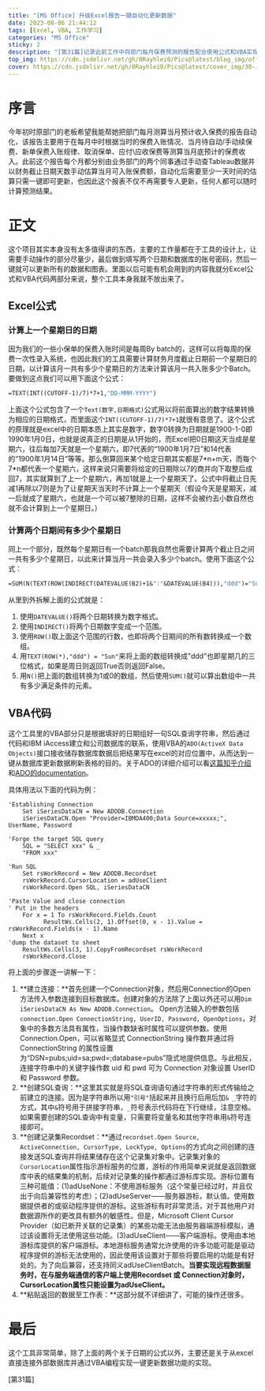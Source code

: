 ```yaml
---
title: "[MS Office] 升级Excel报告一键自动化更新数据"
date: 2023-08-06 21:44:12
tags: [Excel, VBA, 工作学习]
categories: "MS Office"
sticky: 2
description: "[第31篇]记录此前工作中将部门每月保费预测的报告配合使用公式和VBA实现一键更新。"
top_img: https://cdn.jsdelivr.net/gh/0Rayhlei0/Pics@latest/blog_img/office.jpg
cover: https://cdn.jsdelivr.net/gh/0Rayhlei0/Pics@latest/cover_img/30-Japanese_Chapter_16.jpg
---
```


# 序言

今年初时原部门的老板希望我能帮她把部门每月测算当月预计收入保费的报告自动化，该报告主要用于在每月中时根据当时的保费入账情况、当月待自动/手动续保费、新单保费入账规律、取消保单、应付\应收保费等测算当月底预计的保费收入。此前这个报告每个月都分别由业务部门的两个同事通过手动查Tableau数据并以财务截止日期天数手动估算当月可入账保费额，自动化后需要至少一天时间的估算只需一键即可更新，也因此这个报表不仅不再需要专人更新，任何人都可以随时计算预测结果。

# 正文

这个项目其实本身没有太多值得讲的东西，主要的工作量都在于工具的设计上，让需要手动操作的部分尽量少，最后做到填写两个日期和数据库的账号密码，然后一键就可以更新所有的数据和图表。里面以后可能有机会用到的内容我就分Excel公式和VBA代码两部分来说，整个工具本身我就不放出来了。

## Excel公式

### 计算上一个星期日的日期

因为我们的一些小保单的保费入账时间是每周By batch的，这样可以将每周的保费一次性录入系统，也因此我们的工具需要计算财务月度截止日期前一个星期日的日期，以计算该月一共有多少个星期日的方法来计算该月一共入账多少个Batch。要做到这点我们可以用下面这个公式：

```vb
=TEXT(INT((CUTOFF-1)/7)*7+1,"DD-MMM-YYYY")
```

上面这个公式包含了一个`Text(数字,日期格式)`公式用以将前面算出的数字结果转换为相应的日期格式，而里面这个`INT((CUTOFF-1)/7)*7+1`就很有意思了。这个公式的原理就是excel中的日期本质上其实是数字，数字0转换为日期就是1900-1-0即1990年1月0日，也就是说真正的日期是从1开始的，而Excel把0日期这天当成是星期六，往后每加7天就是一个星期六，即7代表的“1900年1月7日”和14代表的“1900年1月14日”等等。那么倒算回来某个给定日期其实都是7\*n+m天，而每个7\*n都代表一个星期六，这样来说只需要将给定的日期除以7的商并向下取整后成回7，其实就算到了上一个星期六，再加1就是上一个星期天了。公式中将截止日先减1再除以7则是为了让星期天当天时不计算上一个星期天（假设今天是星期天，减一后就成了星期六，也就是一个可以被7整除的日期，这样不会被约去小数自然也就不会计算到上一个星期日。）

### 计算两个日期间有多少个星期日

同上一个部分，既然每个星期日有一个batch那我自然也需要计算两个截止日之间一共有多少个星期日，以此来计算当月一共会录入多少个batch。使用下面这个公式：

```vb
=SUM(N(TEXT(ROW(INDIRECT(DATEVALUE(B2)+1&":"&DATEVALUE(B4))),"ddd")="Sun"))
```

从里到外拆解上面的公式就是：

1. 使用`DATEVALUE()`将两个日期转换为数字格式。
2. 使用`INDIRECT()`将两个日期数字变成一个范围。
3. 使用`ROW()`取上面这个范围的行数，也即将两个日期间的所有数转换成一个数组。
4. 用`TEXT(ROW(*),"ddd") = "Sun"`来将上面的数组转换成"ddd"也即星期几的三位格式，如果是周日则返回True否则返回False。
5. 用`N()`把上面的数组转换为1或0的数组，然后使用`SUM()`就可以算出数组中一共有多少满足条件的元素。

## VBA代码

这个工具里的VBA部分只是根据填好的日期组好一句SQL查询字符串，然后通过代码和IBM iAccess建立和公司数据库的联系，使用VBA的`ADO(ActiveX Data Objects)`接口接收储存数据库数据后把结果写在excel的对应位置中，从而达到一键从数据库更新数据刷新表格的目的。关于ADO的详细介绍可以看[这篇知乎介绍][1]和[ADO的documentation][2]。

具体用法以下面的代码为例：

```vbscript
'Establishing Connection
    Set iSeriesDataCN = New ADODB.Connection
    iSeriesDataCN.Open "Provider=IBMDA400;Data Source=xxxxx;", UserName, Password
   
'Forge the target SQL query
    SQL = "SELECT xxx" & _
	"FROM xxx"

'Run SQL
    Set rsWorkRecord = New ADODB.Recordset
    rsWorkRecord.CursorLocation = adUseClient
    rsWorkRecord.Open SQL, iSeriesDataCN

'Paste Value and close connection
' Put in the headers
    For x = 1 To rsWorkRecord.Fields.Count
          ResultWs.Cells(2, 1).Offset(0, x - 1).Value = rsWorkRecord.Fields(x - 1).Name
    Next x
'dump the dataset to sheet
    ResultWs.Cells(3, 1).CopyFromRecordset rsWorkRecord
    rsWorkRecord.Close
```

将上面的步骤逐一讲解一下：

1. **建立连接：**首先创建一个Connection对象，然后用Connection的Open方法传入参数连接到目标数据库。创建对象的方法除了上面以外还可以用`Dim iSeriesDataCN As New ADODB.Connection`。 Open方法输入的参数包括`connection.Open ConnectionString, UserID, Password, OpenOptions`，对象中的多数方法具有属性，当操作数缺省时属性可以提供参数。使用 Connection.Open，可以省略显式 ConnectionString 操作数并通过将 ConnectionString 的属性设置为“DSN=pubs;uid=sa;pwd=;database=pubs”隐式地提供信息。与此相反，连接字符串中的关键字操作数 uid 和 pwd 可为 Connection 对象设置 UserID 和 Password 参数。
2. **创建SQL查询：**这里其实就是将SQL查询语句通过字符串的形式传输给之前建立的连接。因为是字符串所以用`"引号"`括起来并且换行后用后加`& _`字符的方式，其中`&`符号用于拼接字符串，`_`符号表示代码将在下行继续，注意空格。如果需要创建的SQL查询中有变量，只需要将变量名和其他字符串用`&`符号连接即可。
3. **创建记录集Recordset：**通过`recordset.Open Source, ActiveConnection, CursorType, LockType, Options`的方式向之间创建的连接发送SQL查询并将结果储存在这个记录集对象中。记录集对象的`CursorLocation`属性指示游标服务的位置，游标的作用简单来说就是返回数据库中表的结果集的机制，后续对记录集的操作都通过游标库实现。游标位置有三种可能值：(1)adUseNone：不使用游标服务（这个常量已经过时，并且仅出于向后兼容性的考虑）；(2)adUseServer——服务器游标，默认值。使用数据提供者的或驱动程序提供的游标。这些游标有时非常灵活，对于其他用户对数据源所作的更改具有额外的敏感性。但是，Microsoft Client Cursor Provider（如已断开关联的记录集）的某些功能无法由服务器端游标模拟，通过该设置将无法使用这些功能。(3)adUseClient——客户端游标。使用由本地游标库提供的客户端游标。本地游标服务通常允许使用的许多功能可能是驱动程序提供的游标无法使用的，因此使用该设置对于那些将要启用的功能是有好处的。为了向后兼容，还支持同义adUseClientBatch。**当要实现远程数据服务时，在与服务端通信的客户端上使用Recordset 或 Connection对象时， CursorLocation属性只能设置为adUseClient。**
4. **粘贴返回的数据至工作表：**这部分就不详细讲了，可能的操作还很多。

# 最后

这个工具非常简单，除了上面的两个关于日期的公式以外，主要还是关于从excel直接连接外部数据库并通过VBA编程实现一键更新数据功能的实现。

[1]: https://zhuanlan.zhihu.com/p/387155361	"Ado中Recordset记录集最全的属性 方法 事件说明(含脑图)-适合Access及Excel VBA"
[2]: http://www.office-cn.net/t/ado/index.html?htm_dasdkadooverview.htm	"微软ADO程序员参考"

[第31篇]
